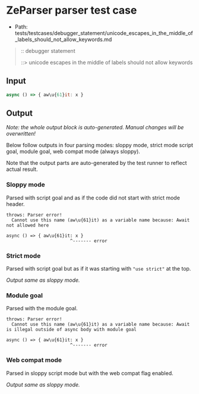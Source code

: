# ZeParser parser test case

- Path: tests/testcases/debugger_statement/unicode_escapes_in_the_middle_of_labels_should_not_allow_keywords.md

> :: debugger statement
>
> ::> unicode escapes in the middle of labels should not allow keywords

## Input

`````js
async () => { aw\u{61}it: x }
`````

## Output

_Note: the whole output block is auto-generated. Manual changes will be overwritten!_

Below follow outputs in four parsing modes: sloppy mode, strict mode script goal, module goal, web compat mode (always sloppy).

Note that the output parts are auto-generated by the test runner to reflect actual result.

### Sloppy mode

Parsed with script goal and as if the code did not start with strict mode header.

`````
throws: Parser error!
  Cannot use this name (aw\u{61}it) as a variable name because: Await not allowed here

async () => { aw\u{61}it: x }
                        ^------- error
`````

### Strict mode

Parsed with script goal but as if it was starting with `"use strict"` at the top.

_Output same as sloppy mode._

### Module goal

Parsed with the module goal.

`````
throws: Parser error!
  Cannot use this name (aw\u{61}it) as a variable name because: Await is illegal outside of async body with module goal

async () => { aw\u{61}it: x }
                        ^------- error
`````


### Web compat mode

Parsed in sloppy script mode but with the web compat flag enabled.

_Output same as sloppy mode._
